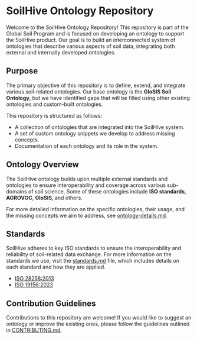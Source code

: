 # SoilHive Ontology Repository

Welcome to the SoilHive Ontology Repository! This repository is part of the Global Soil Program and is focused on developing an ontology to support the SoilHive product. Our goal is to build an interconnected system of ontologies that describe various aspects of soil data, integrating both external and internally developed ontologies.

## Purpose

The primary objective of this repository is to define, extend, and integrate various soil-related ontologies. Our base ontology is the **GloSIS Soil Ontology**, but we have identified gaps that will be filled using other existing ontologies and custom-built ontologies.

This repository is structured as follows:

- A collection of ontologies that are integrated into the SoilHive system.
- A set of custom ontology snippets we develop to address missing concepts.
- Documentation of each ontology and its role in the system.

## Ontology Overview

The SoilHive ontology builds upon multiple external standards and ontologies to ensure interoperability and coverage across various sub-domains of soil science. Some of these ontologies include **ISO standards**, **AGROVOC**, **GloSIS**, and others.

For more detailed information on the specific ontologies, their usage, and the missing concepts we aim to address, see [ontology-details.md](ontology-details.md).

## Standards

SoilHive adheres to key ISO standards to ensure the interoperability and reliability of soil-related data exchange. For more information on the standards we use, visit the [standards.md](standards/standards.md) file, which includes details on each standard and how they are applied.

- [ISO 28258:2013](standards/ISO-28258.md)
- [ISO 19156:2023](standards/ISO-19156.md)

## Contribution Guidelines

Contributions to this repository are welcome! If you would like to suggest an ontology or improve the existing ones, please follow the guidelines outlined in [CONTRIBUTING.md](CONTRIBUTING.md).



